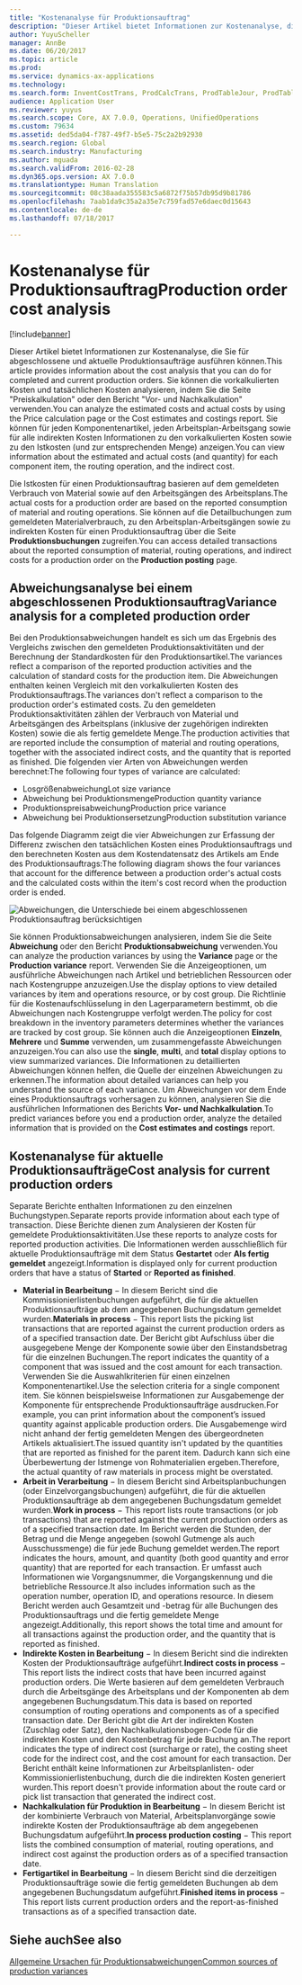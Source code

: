 ```yaml
---
title: "Kostenanalyse für Produktionsauftrag"
description: "Dieser Artikel bietet Informationen zur Kostenanalyse, die Sie für abgeschlossene und aktuelle Produktionsaufträge ausführen können. Sie können die vorkalkulierten Kosten und tatsächlichen Kosten analysieren, indem Sie die Seite \"Preiskalkulation\" oder den Bericht \"Vor- und Nachkalkulation\" verwenden. Sie können für jeden Komponentenartikel, jeden Arbeitsplan-Arbeitsgang sowie für alle indirekten Kosten Informationen zu den vorkalkulierten Kosten sowie zu den Istkosten (und zur entsprechenden Menge) anzeigen."
author: YuyuScheller
manager: AnnBe
ms.date: 06/20/2017
ms.topic: article
ms.prod: 
ms.service: dynamics-ax-applications
ms.technology: 
ms.search.form: InventCostTrans, ProdCalcTrans, ProdTableJour, ProdTableListPage
audience: Application User
ms.reviewer: yuyus
ms.search.scope: Core, AX 7.0.0, Operations, UnifiedOperations
ms.custom: 79634
ms.assetid: ded5da04-f787-49f7-b5e5-75c2a2b92930
ms.search.region: Global
ms.search.industry: Manufacturing
ms.author: mguada
ms.search.validFrom: 2016-02-28
ms.dyn365.ops.version: AX 7.0.0
ms.translationtype: Human Translation
ms.sourcegitcommit: 08c38aada355583c5a6872f75b57db95d9b81786
ms.openlocfilehash: 7aab1da9c35a2a35e7c759fad57e6daec0d15643
ms.contentlocale: de-de
ms.lasthandoff: 07/18/2017

---
```


# <a name="production-order-cost-analysis"></a><span data-ttu-id="694e8-105">Kostenanalyse für Produktionsauftrag</span><span class="sxs-lookup"><span data-stu-id="694e8-105">Production order cost analysis</span></span>

[!include[banner](../includes/banner.md)]


<span data-ttu-id="694e8-106">Dieser Artikel bietet Informationen zur Kostenanalyse, die Sie für abgeschlossene und aktuelle Produktionsaufträge ausführen können.</span><span class="sxs-lookup"><span data-stu-id="694e8-106">This article provides information about the cost analysis that you can do for completed and current production orders.</span></span> <span data-ttu-id="694e8-107">Sie können die vorkalkulierten Kosten und tatsächlichen Kosten analysieren, indem Sie die Seite "Preiskalkulation" oder den Bericht "Vor- und Nachkalkulation" verwenden.</span><span class="sxs-lookup"><span data-stu-id="694e8-107">You can analyze the estimated costs and actual costs by using the Price calculation page or the Cost estimates and costings report.</span></span> <span data-ttu-id="694e8-108">Sie können für jeden Komponentenartikel, jeden Arbeitsplan-Arbeitsgang sowie für alle indirekten Kosten Informationen zu den vorkalkulierten Kosten sowie zu den Istkosten (und zur entsprechenden Menge) anzeigen.</span><span class="sxs-lookup"><span data-stu-id="694e8-108">You can view information about the estimated and actual costs (and quantity) for each component item, the routing operation, and the indirect cost.</span></span>

<span data-ttu-id="694e8-109">Die Istkosten für einen Produktionsauftrag basieren auf dem gemeldeten Verbrauch von Material sowie auf den Arbeitsgängen des Arbeitsplans.</span><span class="sxs-lookup"><span data-stu-id="694e8-109">The actual costs for a production order are based on the reported consumption of material and routing operations.</span></span> <span data-ttu-id="694e8-110">Sie können auf die Detailbuchungen zum gemeldeten Materialverbrauch, zu den Arbeitsplan-Arbeitsgängen sowie zu indirekten Kosten für einen Produktionsauftrag über die Seite **Produktionsbuchungen** zugreifen.</span><span class="sxs-lookup"><span data-stu-id="694e8-110">You can access detailed transactions about the reported consumption of material, routing operations, and indirect costs for a production order on the **Production posting** page.</span></span>

## <a name="variance-analysis-for-a-completed-production-order"></a><span data-ttu-id="694e8-111">Abweichungsanalyse bei einem abgeschlossenen Produktionsauftrag</span><span class="sxs-lookup"><span data-stu-id="694e8-111">Variance analysis for a completed production order</span></span>
<span data-ttu-id="694e8-112">Bei den Produktionsabweichungen handelt es sich um das Ergebnis des Vergleichs zwischen den gemeldeten Produktionsaktivitäten und der Berechnung der Standardkosten für den Produktionsartikel.</span><span class="sxs-lookup"><span data-stu-id="694e8-112">The variances reflect a comparison of the reported production activities and the calculation of standard costs for the production item.</span></span> <span data-ttu-id="694e8-113">Die Abweichungen enthalten keinen Vergleich mit den vorkalkulierten Kosten des Produktionsauftrags.</span><span class="sxs-lookup"><span data-stu-id="694e8-113">The variances don't reflect a comparison to the production order's estimated costs.</span></span> <span data-ttu-id="694e8-114">Zu den gemeldeten Produktionsaktivitäten zählen der Verbrauch von Material und Arbeitsgängen des Arbeitsplans (inklusive der zugehörigen indirekten Kosten) sowie die als fertig gemeldete Menge.</span><span class="sxs-lookup"><span data-stu-id="694e8-114">The production activities that are reported include the consumption of material and routing operations, together with the associated indirect costs, and the quantity that is reported as finished.</span></span> <span data-ttu-id="694e8-115">Die folgenden vier Arten von Abweichungen werden berechnet:</span><span class="sxs-lookup"><span data-stu-id="694e8-115">The following four types of variance are calculated:</span></span>

-   <span data-ttu-id="694e8-116">Losgrößenabweichung</span><span class="sxs-lookup"><span data-stu-id="694e8-116">Lot size variance</span></span>
-   <span data-ttu-id="694e8-117">Abweichung bei Produktionsmenge</span><span class="sxs-lookup"><span data-stu-id="694e8-117">Production quantity variance</span></span>
-   <span data-ttu-id="694e8-118">Produktionspreisabweichung</span><span class="sxs-lookup"><span data-stu-id="694e8-118">Production price variance</span></span>
-   <span data-ttu-id="694e8-119">Abweichung bei Produktionsersetzung</span><span class="sxs-lookup"><span data-stu-id="694e8-119">Production substitution variance</span></span>

<span data-ttu-id="694e8-120">Das folgende Diagramm zeigt die vier Abweichungen zur Erfassung der Differenz zwischen den tatsächlichen Kosten eines Produktionsauftrags und den berechneten Kosten aus dem Kostendatensatz des Artikels am Ende des Produktionsauftrags:</span><span class="sxs-lookup"><span data-stu-id="694e8-120">The following diagram shows the four variances that account for the difference between a production order's actual costs and the calculated costs within the item's cost record when the production order is ended.</span></span> 

![Abweichungen, die Unterschiede bei einem abgeschlossenen Produktionsauftrag berücksichtigen](./media/control.jpg) 

<span data-ttu-id="694e8-122">Sie können Produktionsabweichungen analysieren, indem Sie die Seite **Abweichung** oder den Bericht **Produktionsabweichung** verwenden.</span><span class="sxs-lookup"><span data-stu-id="694e8-122">You can analyze the production variances by using the **Variance** page or the **Production variance** report.</span></span> <span data-ttu-id="694e8-123">Verwenden Sie die Anzeigeoptionen, um ausführliche Abweichungen nach Artikel und betrieblichen Ressourcen oder nach Kostengruppe anzuzeigen.</span><span class="sxs-lookup"><span data-stu-id="694e8-123">Use the display options to view detailed variances by item and operations resource, or by cost group.</span></span> <span data-ttu-id="694e8-124">Die Richtlinie für die Kostenaufschlüsselung in den Lagerparametern bestimmt, ob die Abweichungen nach Kostengruppe verfolgt werden.</span><span class="sxs-lookup"><span data-stu-id="694e8-124">The policy for cost breakdown in the inventory parameters determines whether the variances are tracked by cost group.</span></span> <span data-ttu-id="694e8-125">Sie können auch die Anzeigeoptionen **Einzeln**, **Mehrere** und **Summe** verwenden, um zusammengefasste Abweichungen anzuzeigen.</span><span class="sxs-lookup"><span data-stu-id="694e8-125">You can also use the **single**, **multi**, and **total** display options to view summarized variances.</span></span> <span data-ttu-id="694e8-126">Die Informationen zu detaillierten Abweichungen können helfen, die Quelle der einzelnen Abweichungen zu erkennen.</span><span class="sxs-lookup"><span data-stu-id="694e8-126">The information about detailed variances can help you understand the source of each variance.</span></span> <span data-ttu-id="694e8-127">Um Abweichungen vor dem Ende eines Produktionsauftrags vorhersagen zu können, analysieren Sie die ausführlichen Informationen des Berichts **Vor- und Nachkalkulation**.</span><span class="sxs-lookup"><span data-stu-id="694e8-127">To predict variances before you end a production order, analyze the detailed information that is provided on the **Cost estimates and costings** report.</span></span>

## <a name="cost-analysis-for-current-production-orders"></a><span data-ttu-id="694e8-128">Kostenanalyse für aktuelle Produktionsaufträge</span><span class="sxs-lookup"><span data-stu-id="694e8-128">Cost analysis for current production orders</span></span>
<span data-ttu-id="694e8-129">Separate Berichte enthalten Informationen zu den einzelnen Buchungstypen.</span><span class="sxs-lookup"><span data-stu-id="694e8-129">Separate reports provide information about each type of transaction.</span></span> <span data-ttu-id="694e8-130">Diese Berichte dienen zum Analysieren der Kosten für gemeldete Produktionsaktivitäten.</span><span class="sxs-lookup"><span data-stu-id="694e8-130">Use these reports to analyze costs for reported production activities.</span></span> <span data-ttu-id="694e8-131">Die Informationen werden ausschließlich für aktuelle Produktionsaufträge mit dem Status **Gestartet** oder  **Als fertig gemeldet** angezeigt.</span><span class="sxs-lookup"><span data-stu-id="694e8-131">Information is displayed only for current production orders that have a status of **Started** or **Reported as finished**.</span></span>

-   <span data-ttu-id="694e8-132">**Material in Bearbeitung** − In diesem Bericht sind die Kommissionierlistenbuchungen aufgeführt, die für die aktuellen Produktionsaufträge ab dem angegebenen Buchungsdatum gemeldet wurden.</span><span class="sxs-lookup"><span data-stu-id="694e8-132">**Materials in process** − This report lists the picking list transactions that are reported against the current production orders as of a specified transaction date.</span></span> <span data-ttu-id="694e8-133">Der Bericht gibt Aufschluss über die ausgegebene Menge der Komponente sowie über den Einstandsbetrag für die einzelnen Buchungen.</span><span class="sxs-lookup"><span data-stu-id="694e8-133">The report indicates the quantity of a component that was issued and the cost amount for each transaction.</span></span> <span data-ttu-id="694e8-134">Verwenden Sie die Auswahlkriterien für einen einzelnen Komponentenartikel.</span><span class="sxs-lookup"><span data-stu-id="694e8-134">Use the selection criteria for a single component item.</span></span> <span data-ttu-id="694e8-135">Sie können beispielsweise Informationen zur Ausgabemenge der Komponente für entsprechende Produktionsaufträge ausdrucken.</span><span class="sxs-lookup"><span data-stu-id="694e8-135">For example, you can print information about the component’s issued quantity against applicable production orders.</span></span> <span data-ttu-id="694e8-136">Die Ausgabemenge wird nicht anhand der fertig gemeldeten Mengen des übergeordneten Artikels aktualisiert.</span><span class="sxs-lookup"><span data-stu-id="694e8-136">The issued quantity isn't updated by the quantities that are reported as finished for the parent item.</span></span> <span data-ttu-id="694e8-137">Dadurch kann sich eine Überbewertung der Istmenge von Rohmaterialien ergeben.</span><span class="sxs-lookup"><span data-stu-id="694e8-137">Therefore, the actual quantity of raw materials in process might be overstated.</span></span>
-   <span data-ttu-id="694e8-138">**Arbeit in Verarbeitung** − In diesem Bericht sind Arbeitsplanbuchungen (oder Einzelvorgangsbuchungen) aufgeführt, die für die aktuellen Produktionsaufträge ab dem angegebenen Buchungsdatum gemeldet wurden.</span><span class="sxs-lookup"><span data-stu-id="694e8-138">**Work in process** − This report lists route transactions (or job transactions) that are reported against the current production orders as of a specified transaction date.</span></span> <span data-ttu-id="694e8-139">Im Bericht werden die Stunden, der Betrag und die Menge angegeben (sowohl Gutmenge als auch Ausschussmenge) die für jede Buchung gemeldet werden.</span><span class="sxs-lookup"><span data-stu-id="694e8-139">The report indicates the hours, amount, and quantity (both good quantity and error quantity) that are reported for each transaction.</span></span> <span data-ttu-id="694e8-140">Er umfasst auch Informationen wie Vorgangsnummer, die Vorgangskennung und die betriebliche Ressource.</span><span class="sxs-lookup"><span data-stu-id="694e8-140">It also includes information such as the operation number, operation ID, and operations resource.</span></span> <span data-ttu-id="694e8-141">In diesem Bericht werden auch Gesamtzeit und -betrag für alle Buchungen des Produktionsauftrags und die fertig gemeldete Menge angezeigt.</span><span class="sxs-lookup"><span data-stu-id="694e8-141">Additionally, this report shows the total time and amount for all transactions against the production order, and the quantity that is reported as finished.</span></span>
-   <span data-ttu-id="694e8-142">**Indirekte Kosten in Bearbeitung** − In diesem Bericht sind die indirekten Kosten der Produktionsaufträge aufgeführt.</span><span class="sxs-lookup"><span data-stu-id="694e8-142">**Indirect costs in process** − This report lists the indirect costs that have been incurred against production orders.</span></span> <span data-ttu-id="694e8-143">Die Werte basieren auf dem gemeldeten Verbrauch durch die Arbeitsgänge des Arbeitsplans und der Komponenten ab dem angegebenen Buchungsdatum.</span><span class="sxs-lookup"><span data-stu-id="694e8-143">This data is based on reported consumption of routing operations and components as of a specified transaction date.</span></span> <span data-ttu-id="694e8-144">Der Bericht gibt die Art der indirekten Kosten (Zuschlag oder Satz), den Nachkalkulationsbogen-Code für die indirekten Kosten und den Kostenbetrag für jede Buchung an.</span><span class="sxs-lookup"><span data-stu-id="694e8-144">The report indicates the type of indirect cost (surcharge or rate), the costing sheet code for the indirect cost, and the cost amount for each transaction.</span></span> <span data-ttu-id="694e8-145">Der Bericht enthält keine Informationen zur Arbeitsplanlisten- oder Kommissionierlistenbuchung, durch die die indirekten Kosten generiert wurden.</span><span class="sxs-lookup"><span data-stu-id="694e8-145">This report doesn't provide information about the route card or pick list transaction that generated the indirect cost.</span></span>
-   <span data-ttu-id="694e8-146">**Nachkalkulation für Produktion in Bearbeitung** − In diesem Bericht ist der kombinierte Verbrauch von Material, Arbeitsplanvorgänge sowie indirekte Kosten der Produktionsaufträge ab dem angegebenen Buchungsdatum aufgeführt.</span><span class="sxs-lookup"><span data-stu-id="694e8-146">**In process production costing** − This report lists the combined consumption of material, routing operations, and indirect cost against the production orders as of a specified transaction date.</span></span>
-   <span data-ttu-id="694e8-147">**Fertigartikel in Bearbeitung** − In diesem Bericht sind die derzeitigen Produktionsaufträge sowie die fertig gemeldeten Buchungen ab dem angegebenen Buchungsdatum aufgeführt.</span><span class="sxs-lookup"><span data-stu-id="694e8-147">**Finished items in process** − This report lists current production orders and the report-as-finished transactions as of a specified transaction date.</span></span>


<a name="see-also"></a><span data-ttu-id="694e8-148">Siehe auch</span><span class="sxs-lookup"><span data-stu-id="694e8-148">See also</span></span>
--------

[<span data-ttu-id="694e8-149">Allgemeine Ursachen für Produktionsabweichungen</span><span class="sxs-lookup"><span data-stu-id="694e8-149">Common sources of production variances</span></span>](common-sources-of-production-variances.md)




